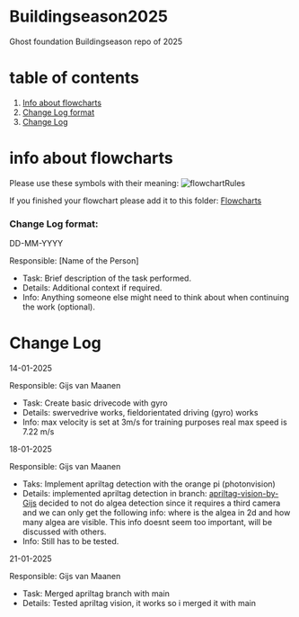 # Buildingseason2025
Ghost foundation Buildingseason repo of 2025

# table of contents
1. [Info about flowcharts](#info-about-flowcharts)
2. [Change Log format](#change-log-format)
3. [Change Log](#change-log)


# info about flowcharts
Please use these symbols with their meaning:
![flowchartRules](https://github.com/user-attachments/assets/d9ad3125-5951-4d97-b8a5-b935cfcd5127)

If you finished your flowchart please add it to this folder: [Flowcharts](https://github.com/GhostFoundation/Buildingseason2025/tree/main/flowcharts)


### Change Log format:
DD-MM-YYYY

Responsible: [Name of the Person]

- Task: Brief description of the task performed.
- Details: Additional context if required.
- Info: Anything someone else might need to think about when continuing the work (optional).

# Change Log

14-01-2025 

Responsible: Gijs van Maanen 
- Task: Create basic drivecode with gyro
- Details: swervedrive works, fieldorientated driving (gyro) works
- Info: max velocity is set at 3m/s for training purposes real max speed is 7.22 m/s


18-01-2025

Responsible: Gijs van Maanen
- Taks: Implement apriltag detection with the orange pi (photonvision)
- Details: implemented apriltag detection in branch: [apriltag-vision-by-Gijs](https://github.com/GhostFoundation/Buildingseason2025/tree/apriltag-vision-by-Gijs) decided to not do algea detection since it requires a third camera and we can only get the following info: where is the algea in 2d and how many algea are visible. This info doesnt seem too important, will be discussed with others.
- Info: Still has to be tested.

21-01-2025

Responsible: Gijs van Maanen

- Task: Merged apriltag branch with main
- Details: Tested apriltag vision, it works so i merged it with main
